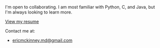 I'm open to collaborating. 
I am most familiar with Python, C, and Java, but I'm always looking to learn more.

[View my resume](./Resume_March2024.pdf)

Contact me at:
- ericmckinney.md@gmail.com
